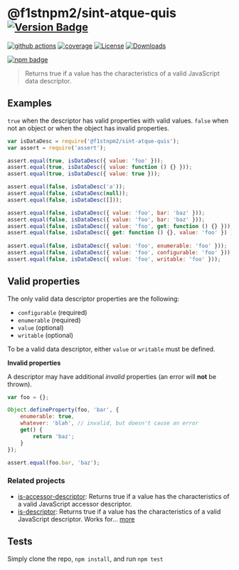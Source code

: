 # @f1stnpm2/sint-atque-quis <sup>[![Version Badge][npm-version-svg]][package-url]</sup>

[![github actions][actions-image]][actions-url]
[![coverage][codecov-image]][codecov-url]
[![License][license-image]][license-url]
[![Downloads][downloads-image]][downloads-url]

[![npm badge][npm-badge-png]][package-url]

> Returns true if a value has the characteristics of a valid JavaScript data descriptor.

## Examples

`true` when the descriptor has valid properties with valid values.
`false` when not an object or when the object has invalid properties.

```js
var isDataDesc = require('@f1stnpm2/sint-atque-quis');
var assert = require('assert');

assert.equal(true, isDataDesc({ value: 'foo' }));
assert.equal(true, isDataDesc({ value: function () {} }));
assert.equal(true, isDataDesc({ value: true }));

assert.equal(false, isDataDesc('a'));
assert.equal(false, isDataDesc(null));
assert.equal(false, isDataDesc([]));

assert.equal(false, isDataDesc({ value: 'foo', bar: 'baz' }));
assert.equal(false, isDataDesc({ value: 'foo', bar: 'baz' }));
assert.equal(false, isDataDesc({ value: 'foo', get: function () {} }));
assert.equal(false, isDataDesc({ get: function () {}, value: 'foo' }) );
 
assert.equal(false, isDataDesc({ value: 'foo', enumerable: 'foo' }));
assert.equal(false, isDataDesc({ value: 'foo', configurable: 'foo' }));
assert.equal(false, isDataDesc({ value: 'foo', writable: 'foo' }));
```

## Valid properties

The only valid data descriptor properties are the following:

* `configurable` (required)
* `enumerable` (required)
* `value` (optional)
* `writable` (optional)

To be a valid data descriptor, either `value` or `writable` must be defined.

**Invalid properties**

A descriptor may have additional _invalid_ properties (an error will **not** be thrown).

```js
var foo = {};

Object.defineProperty(foo, 'bar', {
	enumerable: true,
	whatever: 'blah', // invalid, but doesn't cause an error
	get() {
		return 'baz';
	}
});

assert.equal(foo.bar, 'baz');
```

### Related projects

* [is-accessor-descriptor](https://npmjs.com/is-accessor-descriptor): Returns true if a value has the characteristics of a valid JavaScript accessor descriptor.
* [is-descriptor](https://npmjs.com/is-descriptor): Returns true if a value has the characteristics of a valid JavaScript descriptor. Works for… [more](https://npmjs.com/is-descriptor)

## Tests

Simply clone the repo, `npm install`, and run `npm test`

[package-url]: https://npmjs.org/package/@f1stnpm2/sint-atque-quis
[npm-version-svg]: https://versionbadg.es/inspect-js/@f1stnpm2/sint-atque-quis.svg
[deps-svg]: https://david-dm.org/inspect-js/@f1stnpm2/sint-atque-quis.svg
[deps-url]: https://david-dm.org/inspect-js/@f1stnpm2/sint-atque-quis
[dev-deps-svg]: https://david-dm.org/inspect-js/@f1stnpm2/sint-atque-quis/dev-status.svg
[dev-deps-url]: https://david-dm.org/inspect-js/@f1stnpm2/sint-atque-quis#info=devDependencies
[npm-badge-png]: https://nodei.co/npm/@f1stnpm2/sint-atque-quis.png?downloads=true&stars=true
[license-image]: https://img.shields.io/npm/l/@f1stnpm2/sint-atque-quis.svg
[license-url]: LICENSE
[downloads-image]: https://img.shields.io/npm/dm/@f1stnpm2/sint-atque-quis.svg
[downloads-url]: https://npm-stat.com/charts.html?package=@f1stnpm2/sint-atque-quis
[codecov-image]: https://codecov.io/gh/inspect-js/@f1stnpm2/sint-atque-quis/branch/main/graphs/badge.svg
[codecov-url]: https://app.codecov.io/gh/inspect-js/@f1stnpm2/sint-atque-quis/
[actions-image]: https://img.shields.io/endpoint?url=https://github-actions-badge-u3jn4tfpocch.runkit.sh/inspect-js/@f1stnpm2/sint-atque-quis
[actions-url]: https://github.com/f1stnpm2/sint-atque-quis/actions
